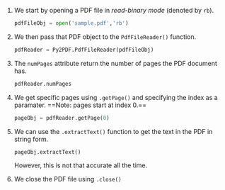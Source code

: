 1. We start by opening a PDF file in *read-binary mode* (denoted by `rb`).

	``` python
	pdfFileObj = open('sample.pdf','rb')
	```

2. We then pass that PDF object to the `PdfFileReader()`
 function.
 
 	```python
	pdfReader = Py2PDF.PdfFileReader(pdfFileObj)
	```
	
3.  The `numPages` attribute return the number of pages the PDF document has.

	```py
	pdfReader.numPages
	```

4. We get specific pages using `.getPage()` and specifying the index as a paramater. ==Note: pages start at index 0.== 

	```py
	pageObj = pdfReader.getPage(0)
	```
	
5. We can use the `.extractText()` function to get the text in the PDF in string form.

	``` py
	pageObj.extractText()
	```
	
	However, this is not that accurate all the time.
	
6. We close the PDF file using `.close()`